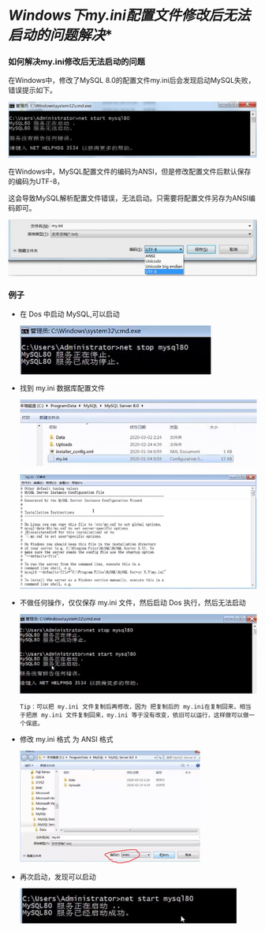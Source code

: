 



# *Windows下my.ini配置文件修改后无法启动的问题解决**

### 如何解决my.ini修改后无法启动的问题

在Windows中，修改了MySQL 8.0的配置文件my.ini后会发现启动MySQL失败，错误提示如下。

![](Resources/116.jpg)

在Windows中，MySQL配置文件的编码为ANSI，但是修改配置文件后默认保存的编码为UTF-8，

这会导致MySQL解析配置文件错误，无法启动。只需要将配置文件另存为ANSI编码即可。

![](Resources/117.jpg)

### 例子

- 在 Dos 中启动 MySQL,可以启动

  ![](Resources/121.jpg)

- 找到 my.ini 数据库配置文件

  ![](Resources/118.jpg)

  ![](Resources/119.jpg)

- 不做任何操作，仅仅保存 my.ini 文件，然后启动 Dos 执行，然后无法启动

  ![](Resources/120.jpg)

  `Tip：可以把 my.ini 文件复制后再修改，因为 把复制后的 my.ini在复制回来，相当于把原 my.ini 文件复制回来，my.ini 等于没有改变，依旧可以运行，这样做可以做一个保底。`



- 修改 my.ini 格式 为 ANSI  格式

  <img src="Resources/122.jpg" style="zoom:50%;" />

- 再次启动，发现可以启动

  <img src="Resources/123.jpg" style="zoom:100%;" />